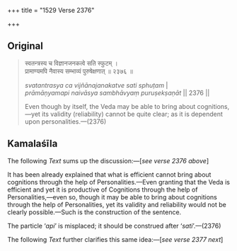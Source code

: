 +++
title = "1529 Verse 2376"

+++
## Original 
>
> स्वतन्त्रस्य च विज्ञानजनकत्वे सति स्फुटम् ।  
> प्रामाण्यमपि नैवास्य सम्भाव्यं पुरुषेक्षणात् ॥ २३७६ ॥ 
>
> *svatantrasya ca vijñānajanakatve sati sphuṭam* \|  
> *prāmāṇyamapi naivāsya sambhāvyaṃ puruṣekṣaṇāt* \|\| 2376 \|\| 
>
> Even though by itself, the Veda may be able to bring about cognitions,—yet its validity (reliability) cannot be quite clear; as it is dependent upon personalities.—(2376)



## Kamalaśīla

The following *Text* sums up the discussion:—[*see verse 2376 above*]

It has been already explained that what is efficient cannot bring about cognitions through the help of Personalities.—Even granting that the Veda is efficient and yet it is productive of Cognitions through the help of Personalities,—even so, though it may be able to bring about cognitions through the help of Personalities, yet its validity and reliability would not be clearly possible.—Such is the construction of the sentence.

The particle ‘*api*’ is misplaced; it should be construed after ‘*sati*’.—(2376)

The following *Text* further clarifies this same idea:—[*see verse 2377 next*]


